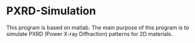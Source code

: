 # PXRD-Simulation
This program is based on matlab. The main purpose of this program is to simulate PXRD (Power X-ray Diffraction) patterns for 2D materials.
